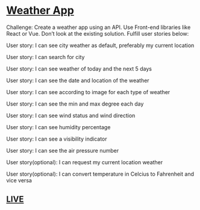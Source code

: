 # [Weather App](https://devchallenges.io/challenges/mM1UIenRhK808W8qmLWv)

Challenge: Create a weather app using an API. Use Front-end libraries like React or Vue. Don’t look at the existing solution. Fulfill user stories below:

User story: I can see city weather as default, preferably my current location

User story: I can search for city

User story: I can see weather of today and the next 5 days

User story: I can see the date and location of the weather

User story: I can see according to image for each type of weather

User story: I can see the min and max degree each day

User story: I can see wind status and wind direction

User story: I can see humidity percentage

User story: I can see a visibility indicator

User story: I can see the air pressure number

User story(optional): I can request my current location weather

User story(optional): I can convert temperature in Celcius to Fahrenheit and vice versa

## [LIVE](https://weather-app-devchallenge.surge.sh/)
